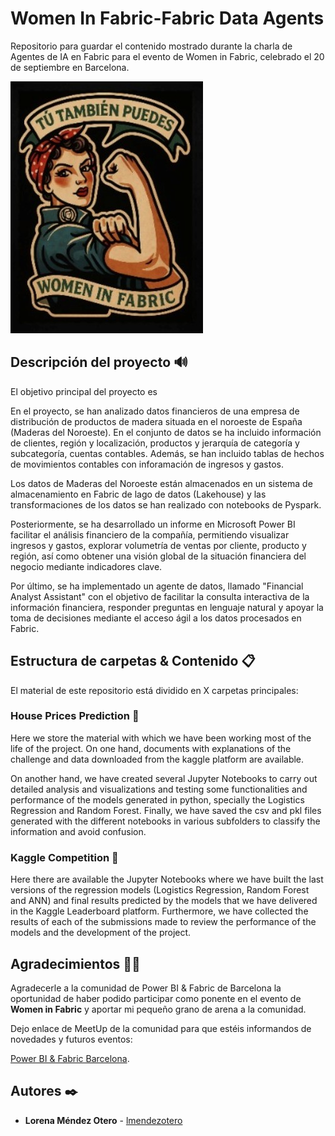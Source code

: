 # Women In Fabric-Fabric Data Agents
Repositorio para guardar el contenido mostrado durante la charla de Agentes de IA en Fabric para el evento de Women in Fabric, celebrado el 20 de septiembre en Barcelona.

![alt text](https://github.com/lmendezotero/WomenInFabric-FabricDataAgents/blob/main/Imagenes%20y%20Logos/Logo%20Women%20in%20Fabric.jpg)

## Descripción del proyecto 🔊
El objetivo principal del proyecto es 

En el proyecto, se han analizado datos financieros de una empresa de distribución de productos de madera situada en el noroeste de España (Maderas del Noroeste). En el conjunto de datos se ha incluido información de clientes, región y localización, productos y jerarquía de categoría y subcategoría, cuentas contables. Además, se han incluido tablas de hechos de movimientos contables con inforamación de ingresos y gastos. 

Los datos de Maderas del Noroeste están almacenados en un sistema de almacenamiento en Fabric de lago de datos (Lakehouse) y las transformaciones de los datos se han realizado con notebooks de Pyspark.

Posteriormente, se ha desarrollado un informe en Microsoft Power BI facilitar el análisis financiero de la compañía, permitiendo visualizar ingresos y gastos, explorar volumetría de ventas por cliente, producto y región, así como obtener una visión global de la situación financiera del negocio mediante indicadores clave.

Por último, se ha implementado un agente de datos, llamado "Financial Analyst Assistant" con el objetivo de facilitar la consulta interactiva de la información financiera, responder preguntas en lenguaje natural y apoyar la toma de decisiones mediante el acceso ágil a los datos procesados en Fabric.

## Estructura de carpetas & Contenido 📋
El material de este repositorio está dividido en X carpetas principales:

### House Prices Prediction 📂
Here we store the material with which we have been working most of the life of the project. On one hand, documents with explanations of the challenge and data downloaded from the kaggle platform are available.

On another hand, we have created several Jupyter Notebooks to carry out detailed analysis and visualizations and testing some functionalities and performance of the models generated in python, specially the Logistics Regression and Random Forest. Finally, we have saved the csv and pkl files generated with the different notebooks in various subfolders to classify the information and avoid confusion.

### Kaggle Competition 📂
Here there are available the Jupyter Notebooks where we have built the last versions of the regression models (Logistics Regression, Random Forest and ANN) and final results predicted by the models that we have delivered in the Kaggle Leaderboard platform. Furthermore, we have collected the results of each of the submissions made to review the performance of the models and the development of the project. 

## Agradecimientos 🙏🏻

Agradecerle a la comunidad de Power BI & Fabric de Barcelona la oportunidad de haber podido participar como ponente en el evento de **Women in Fabric** y aportar mi pequeño grano de arena a la comunidad. 

Dejo enlace de MeetUp de la comunidad para que estéis informandos de novedades y futuros eventos:

[Power BI & Fabric Barcelona](https://www.meetup.com/es-ES/power-bi-barcelona/).

## Autores ✒️

* **Lorena Méndez Otero** - [lmendezotero](https://github.com/lmendezotero) 
